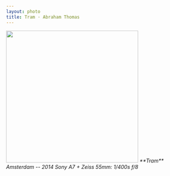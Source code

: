 ```yaml
---
layout: photo
title: Tram · Abraham Thomas
---
```


<img src="/assets/photos/Tram.jpg" width="360px" class="photo">

<i>
**Tram**  
Amsterdam -- 2014  
Sony A7 + Zeiss 55mm: 1/400s f/8  
</i>
